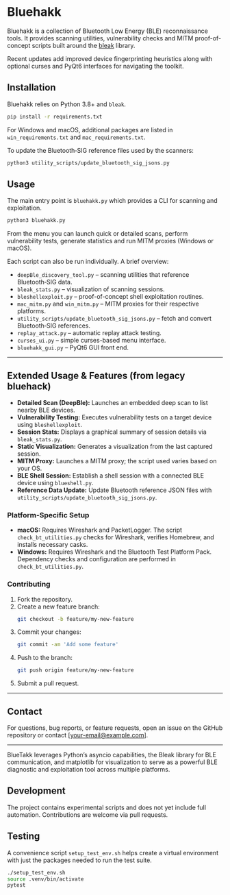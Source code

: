 # Bluehakk

Bluehakk is a collection of Bluetooth Low Energy (BLE) reconnaissance tools. It provides scanning utilities, vulnerability checks and MITM proof-of-concept scripts built around the [bleak](https://github.com/hbldh/bleak) library.

Recent updates add improved device fingerprinting heuristics along with optional curses and PyQt6 interfaces for navigating the toolkit.

## Installation

Bluehakk relies on Python 3.8+ and `bleak`.

```bash
pip install -r requirements.txt
```

For Windows and macOS, additional packages are listed in `win_requirements.txt` and `mac_requirements.txt`.

To update the Bluetooth‑SIG reference files used by the scanners:

```bash
python3 utility_scripts/update_bluetooth_sig_jsons.py
```

## Usage

The main entry point is `bluehakk.py` which provides a CLI for scanning and exploitation.

```bash
python3 bluehakk.py
```

From the menu you can launch quick or detailed scans, perform vulnerability tests, generate statistics and run MITM proxies (Windows or macOS).

Each script can also be run individually. A brief overview:

- `deepBle_discovery_tool.py` – scanning utilities that reference Bluetooth‑SIG data.
- `bleak_stats.py` – visualization of scanning sessions.
- `bleshellexploit.py` – proof-of-concept shell exploitation routines.
- `mac_mitm.py` and `win_mitm.py` – MITM proxies for their respective platforms.
- `utility_scripts/update_bluetooth_sig_jsons.py` – fetch and convert Bluetooth‑SIG references.
- `replay_attack.py` – automatic replay attack testing.
- `curses_ui.py` – simple curses-based menu interface.
- `bluehakk_gui.py` – PyQt6 GUI front end.

---

## Extended Usage & Features (from legacy bluehack)

- **Detailed Scan (DeepBle):** Launches an embedded deep scan to list nearby BLE devices.
- **Vulnerability Testing:** Executes vulnerability tests on a target device using `bleshellexploit`.
- **Session Stats:** Displays a graphical summary of session details via `bleak_stats.py`.
- **Static Visualization:** Generates a visualization from the last captured session.
- **MITM Proxy:** Launches a MITM proxy; the script used varies based on your OS.
- **BLE Shell Session:** Establish a shell session with a connected BLE device using `blueshell.py`.
- **Reference Data Update:** Update Bluetooth reference JSON files with `utility_scripts/update_bluetooth_sig_jsons.py`.

### Platform-Specific Setup
- **macOS:** Requires Wireshark and PacketLogger. The script `check_bt_utilities.py` checks for Wireshark, verifies Homebrew, and installs necessary casks.
- **Windows:** Requires Wireshark and the Bluetooth Test Platform Pack. Dependency checks and configuration are performed in `check_bt_utilities.py`.

### Contributing
1. Fork the repository.
2. Create a new feature branch:
   ```bash
   git checkout -b feature/my-new-feature
   ```
3. Commit your changes:
   ```bash
   git commit -am 'Add some feature'
   ```
4. Push to the branch:
   ```bash
   git push origin feature/my-new-feature
   ```
5. Submit a pull request.

---

## Contact
For questions, bug reports, or feature requests, open an issue on the GitHub repository or contact [your-email@example.com].

---

BlueTakk leverages Python’s asyncio capabilities, the Bleak library for BLE communication, and matplotlib for visualization to serve as a powerful BLE diagnostic and exploitation tool across multiple platforms.

## Development

The project contains experimental scripts and does not yet include full automation. Contributions are welcome via pull requests.


## Testing

A convenience script `setup_test_env.sh` helps create a virtual environment with just the packages needed to run the test suite.

```bash
./setup_test_env.sh
source .venv/bin/activate
pytest
```

